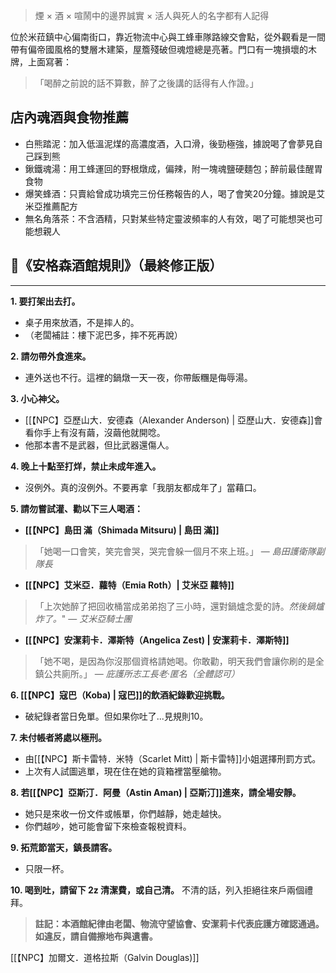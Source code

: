 > 煙 × 酒 × 喧鬧中的邊界誠實 × 活人與死人的名字都有人記得

位於米菈鎮中心偏南街口，靠近物流中心與工蜂車隊路線交會點，從外觀看是一間帶有偏帝國風格的雙層木建築，屋簷殘破但魂燈總是亮著。門口有一塊損壞的木牌，上面寫著：

> 「喝醉之前說的話不算數，醉了之後講的話得有人作證。」

## 店內魂酒與食物推薦
- 白熊踏泥：加入低溫泥煤的高濃度酒，入口滑，後勁極強，據說喝了會夢見自己踩到熊
- 鍬鐵魂湯：用工蜂運回的野根燉成，偏辣，附一塊魂鹽硬麵包；醉前最佳醒胃食物
- 爆笑蜂酒：只賣給曾成功填完三份任務報告的人，喝了會笑20分鐘。據說是艾米亞推薦配方
- 無名角落茶：不含酒精，只對某些特定靈波頻率的人有效，喝了可能想哭也可能想親人

## 🍻《安格森酒館規則》（最終修正版）

---

**1. 要打架出去打。**
- 桌子用來放酒，不是摔人的。
- （老闆補註：樓下泥巴多，摔不死再說）

**2. 請勿帶外食進來。**
- 連外送也不行。這裡的鍋燉一天一夜，你帶飯糰是侮辱湯。

**3. 小心神父。**
- [[【NPC】亞歷山大．安德森（Alexander Anderson) | 亞歷山大．安德森]]會看你手上有沒有繭，沒繭他就開唸。
- 他那本書不是武器，但比武器還傷人。

**4. 晚上十點至打烊，禁止未成年進入。**
- 沒例外。真的沒例外。不要再拿「我朋友都成年了」當藉口。

**5. 請勿嘗試灌、勸以下三人喝酒：**

* **[[【NPC】島田 滿（Shimada Mitsuru) | 島田 滿]]**

> 「她喝一口會笑，笑完會哭，哭完會躲一個月不來上班。」
> — *島田護衛隊副隊長*

* **[[【NPC】艾米亞．蘿特（Emia Roth）| 艾米亞 蘿特]]**

> 「上次她醉了把回收桶當成弟弟抱了三小時，還對鍋爐念愛的詩。*然後鍋爐炸了。*"
> — *艾米亞騎士團*

* **[[【NPC】安潔莉卡．澤斯特（Angelica Zest) | 安潔莉卡．澤斯特]]**

> 「她不喝，是因為你沒那個資格請她喝。你敢勸，明天我們會讓你刷的是全鎮公共廁所。」
> — *庇護所志工長老·匿名（全體認可）*


**6. [[【NPC】寇巴（Koba) | 寇巴]]的飲酒紀錄歡迎挑戰。**
- 破紀錄者當日免單。但如果你吐了...見規則10。

**7. 未付帳者將處以極刑。**
- 由[[【NPC】斯卡雷特．米特（Scarlet Mitt) | 斯卡雷特]]小姐選擇刑罰方式。
- 上次有人試圖逃單，現在住在她的貨箱裡當壓艙物。

**8. 若[[【NPC】亞斯汀．阿曼（Astin Aman) | 亞斯汀]]進來，請全場安靜。**
- 她只是來收一份文件或帳單，你們越靜，她走越快。
-  你們越吵，她可能會留下來檢查報稅資料。

**9. 拓荒節當天，鎮長請客。**
- 只限一杯。

**10. 喝到吐，請留下 2z 清潔費，或自己清。**
不清的話，列入拒絕往來戶兩個禮拜。
> **註記：本酒館紀律由老闆、物流守望協會、安潔莉卡代表庇護方確認通過。如違反，請自備擦地布與遺書。**

[[【NPC】加爾文．道格拉斯（Galvin Douglas)]]
